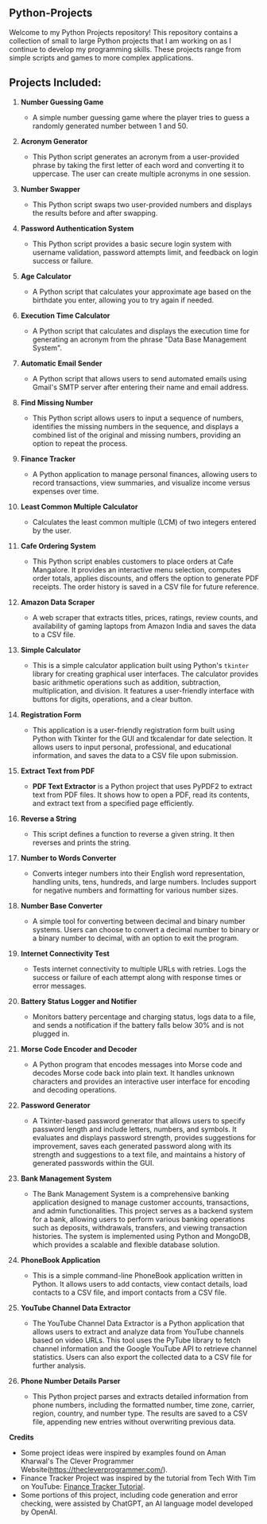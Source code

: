 ## Python-Projects
Welcome to my Python Projects repository! This repository contains a collection of small to large Python projects that I am working on as I continue to develop my programming skills. These projects range from simple scripts and games to more complex applications.


## Projects Included:

1. **Number Guessing Game**
   - A simple number guessing game where the player tries to guess a randomly generated number between 1 and 50.

2. **Acronym Generator**
   - This Python script generates an acronym from a user-provided phrase by taking the first letter of each word and converting it to uppercase. The user can create multiple acronyms in one session.

3. **Number Swapper**
   - This Python script swaps two user-provided numbers and displays the results before and after swapping.

4. **Password Authentication System**
   - This Python script provides a basic secure login system with username validation, password attempts limit, and feedback on login success or failure.
  
5. **Age Calculator**
   - A Python script that calculates your approximate age based on the birthdate you enter, allowing you to try again if needed.
  
6. **Execution Time Calculator**
   - A Python script that calculates and displays the execution time for generating an acronym from the phrase "Data Base Management System".

7. **Automatic Email Sender**
   - A Python script that allows users to send automated emails using Gmail's SMTP server after entering their name and email address.

8. **Find Missing Number**
   - This Python script allows users to input a sequence of numbers, identifies the missing numbers in the sequence, and displays a combined list of the original and missing numbers, providing an option to repeat the process.

9. **Finance Tracker**
    - A Python application to manage personal finances, allowing users to record transactions, view summaries, and visualize income versus expenses over time.

10. **Least Common Multiple Calculator**
    - Calculates the least common multiple (LCM) of two integers entered by the user.

11. **Cafe Ordering System**
    - This Python script enables customers to place orders at Cafe Mangalore. It provides an interactive menu selection, computes order totals, applies discounts, and offers the option to generate PDF receipts. The order history is saved in a CSV file for future reference.

12. **Amazon Data Scraper**
    - A web scraper that extracts titles, prices, ratings, review counts, and availability of gaming laptops from Amazon India and saves the data to a CSV file.
   
13. **Simple Calculator**
    - This is a simple calculator application built using Python's `tkinter` library for creating graphical user interfaces. The calculator provides basic arithmetic operations such as addition, subtraction, multiplication, and division. It features a user-friendly interface with buttons for digits, operations, and a clear button.
   
14. **Registration Form**
    - This application is a user-friendly registration form built using Python with Tkinter for the GUI and tkcalendar for date selection. It allows users to input personal, professional, and educational information, and saves the data to a CSV file upon submission.

15. **Extract Text from PDF**
    - **PDF Text Extractor** is a Python project that uses PyPDF2 to extract text from PDF files. It shows how to open a PDF, read its contents, and extract text from a specified page efficiently.
   
16. **Reverse a String**
    - This script defines a function to reverse a given string. It then reverses and prints the string.

17. **Number to Words Converter**
    - Converts integer numbers into their English word representation, handling units, tens, hundreds, and large numbers. Includes support for negative numbers and formatting for various number sizes.
   
18. **Number Base Converter**
    - A simple tool for converting between decimal and binary number systems. Users can choose to convert a decimal number to binary or a binary number to decimal, with an option to exit the program.

19. **Internet Connectivity Test**
    - Tests internet connectivity to multiple URLs with retries. Logs the success or failure of each attempt along with response times or error messages.
   
20. **Battery Status Logger and Notifier**
    - Monitors battery percentage and charging status, logs data to a file, and sends a notification if the battery falls below 30% and is not plugged in.
   
21. **Morse Code Encoder and Decoder**
    - A Python program that encodes messages into Morse code and decodes Morse code back into plain text. It handles unknown characters and provides an interactive user interface for encoding and decoding operations.
   
22. **Password Generator**
    - A Tkinter-based password generator that allows users to specify password length and include letters, numbers, and symbols. It evaluates and displays password strength, provides suggestions for improvement, saves each generated password along with its strength and suggestions to a text file, and maintains a history of generated passwords within the GUI.
   
23. **Bank Management System**
    - The Bank Management System is a comprehensive banking application designed to manage customer accounts, transactions, and admin functionalities. This project serves as a backend system for a bank, allowing users to perform various banking operations such as deposits, withdrawals, transfers, and viewing transaction histories. The system is implemented using Python and MongoDB, which provides a scalable and flexible database solution.
   
25. **PhoneBook Application**
    - This is a simple command-line PhoneBook application written in Python. It allows users to add contacts, view contact details, load contacts to a CSV file, and import contacts from a CSV file.

26. **YouTube Channel Data Extractor**
    - The YouTube Channel Data Extractor is a Python application that allows users to extract and analyze data from YouTube channels based on video URLs. This tool uses the PyTube library to fetch channel information and the Google YouTube API to retrieve channel statistics. Users can also export the collected data to a CSV file for further analysis.
   
27. **Phone Number Details Parser**
    - This Python project parses and extracts detailed information from phone numbers, including the formatted number, time zone, carrier, region, country, and number type. The results are saved to a CSV file, appending new entries without overwriting previous data.

      
      
**Credits**
- Some project ideas were inspired by examples found on Aman Kharwal's The Clever Programmer Website(https://thecleverprogrammer.com/).
- Finance Tracker Project was inspired by the tutorial from Tech With Tim on YouTube: [Finance Tracker Tutorial](https://www.youtube.com/watch?v=Dn1EjhcQk64).
- Some portions of this project, including code generation and error checking, were assisted by ChatGPT, an AI language model developed by OpenAI.
